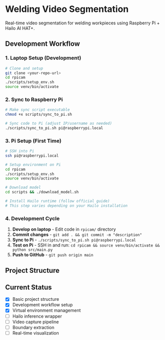 # Welding Video Segmentation

Real-time video segmentation for welding workpieces using Raspberry Pi + Hailo AI HAT+.

## Development Workflow

### 1. Laptop Setup (Development)
```bash
# Clone and setup
git clone <your-repo-url>
cd rpicam
./scripts/setup_env.sh
source venv/bin/activate
```

### 2. Sync to Raspberry Pi
```bash
# Make sync script executable
chmod +x scripts/sync_to_pi.sh

# Sync code to Pi (adjust IP/username as needed)
./scripts/sync_to_pi.sh pi@raspberrypi.local
```

### 3. Pi Setup (First Time)
```bash
# SSH into Pi
ssh pi@raspberrypi.local

# Setup environment on Pi
cd rpicam
./scripts/setup_env.sh
source venv/bin/activate

# Download model
cd scripts && ./download_model.sh

# Install Hailo runtime (follow official guide)
# This step varies depending on your Hailo installation
```

### 4. Development Cycle
1. **Develop on laptop** - Edit code in `rpicam/` directory
2. **Commit changes** - `git add . && git commit -m "description"`
3. **Sync to Pi** - `./scripts/sync_to_pi.sh pi@raspberrypi.local`
4. **Test on Pi** - SSH in and run: `cd rpicam && source venv/bin/activate && python src/main.py`
5. **Push to GitHub** - `git push origin main`

## Project Structure

## Current Status
- [x] Basic project structure
- [x] Development workflow setup
- [x] Virtual environment management
- [ ] Hailo inference wrapper
- [ ] Video capture pipeline
- [ ] Boundary extraction
- [ ] Real-time visualization 